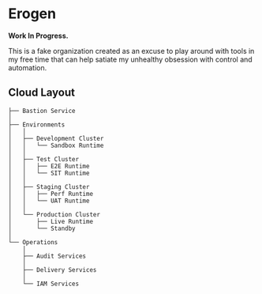 # Erogen

**Work In Progress.**

This is a fake organization created as an excuse to play around with tools in my free time that can help satiate my unhealthy obsession with control and automation.

## Cloud Layout

```
├── Bastion Service
│
├── Environments
│   │
│   ├── Development Cluster
│   │   └── Sandbox Runtime
│   │
│   ├── Test Cluster
│   │   ├── E2E Runtime
│   │   └── SIT Runtime
│   │
│   ├── Staging Cluster
│   │   ├── Perf Runtime
│   │   └── UAT Runtime
│   │
│   └── Production Cluster
│       ├── Live Runtime
│       └── Standby
│
└── Operations
    │
    ├── Audit Services
    │
    ├── Delivery Services
    │
    └── IAM Services
```
